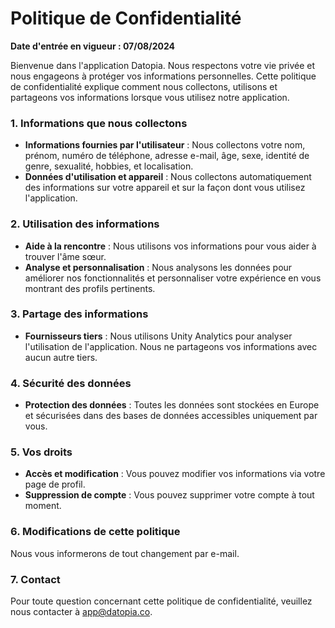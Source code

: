 # Politique de Confidentialité

**Date d'entrée en vigueur : 07/08/2024**

Bienvenue dans l'application Datopia. Nous respectons votre vie privée et nous engageons à protéger vos informations personnelles. Cette politique de confidentialité explique comment nous collectons, utilisons et partageons vos informations lorsque vous utilisez notre application.

### 1. Informations que nous collectons

- **Informations fournies par l'utilisateur** : Nous collectons votre nom, prénom, numéro de téléphone, adresse e-mail, âge, sexe, identité de genre, sexualité, hobbies, et localisation.
- **Données d'utilisation et appareil** : Nous collectons automatiquement des informations sur votre appareil et sur la façon dont vous utilisez l'application.

### 2. Utilisation des informations

- **Aide à la rencontre** : Nous utilisons vos informations pour vous aider à trouver l'âme sœur.
- **Analyse et personnalisation** : Nous analysons les données pour améliorer nos fonctionnalités et personnaliser votre expérience en vous montrant des profils pertinents.

### 3. Partage des informations

- **Fournisseurs tiers** : Nous utilisons Unity Analytics pour analyser l'utilisation de l'application. Nous ne partageons vos informations avec aucun autre tiers.

### 4. Sécurité des données

- **Protection des données** : Toutes les données sont stockées en Europe et sécurisées dans des bases de données accessibles uniquement par vous.

### 5. Vos droits

- **Accès et modification** : Vous pouvez modifier vos informations via votre page de profil.
- **Suppression de compte** : Vous pouvez supprimer votre compte à tout moment.

### 6. Modifications de cette politique

Nous vous informerons de tout changement par e-mail.

### 7. Contact

Pour toute question concernant cette politique de confidentialité, veuillez nous contacter à [app@datopia.co](mailto:app@datopia.co).

